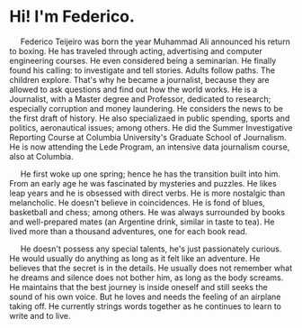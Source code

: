 # **Hi! I'm Federico.**



&nbsp;&nbsp;&nbsp;&nbsp;&nbsp;Federico Teijeiro was born the year Muhammad Ali announced his return to boxing. He has traveled through acting, advertising and computer engineering courses. He even considered being a seminarian. He finally found his calling: to investigate and tell stories. Adults follow paths. The children explore. That's why he became a journalist, because they are allowed to ask questions and find out how the world works. He is a Journalist, with a Master degree and Professor, dedicated to research; especially corruption and money laundering. He considers the news to be the first draft of history. He also specializaed in public spending, sports and politics, aeronautical issues; among others. He did the Summer Investigative Reporting Course at Columbia University's Graduate School of Journalism. He is now attending the Lede Program, an intensive data journalism course, also at Columbia.

&nbsp;&nbsp;&nbsp;&nbsp;&nbsp;He first woke up one spring; hence he has the transition built into him. From an early age he was fascinated by mysteries and puzzles. He likes leap years and he is obsessed with direct verbs. He is more nostalgic than melancholic. He doesn't believe in coincidences. He is fond of blues, basketball and chess; among others. He was always surrounded by books and well-prepared mates (an Argentine drink, similar in taste to tea). He lived more than a thousand adventures, one for each book read. 

&nbsp;&nbsp;&nbsp;&nbsp;&nbsp;He doesn't possess any special talents, he's just passionately curious. He would usually do anything as long as it felt like an adventure. He believes that the secret is in the details. He usually does not remember what he dreams and silence does not bother him, as long as the body screams. He maintains that the best journey is inside oneself and still seeks the sound of his own voice. But he loves and needs the feeling of an airplane taking off. He currently strings words together as he continues to learn to write and to live.


<!--
**federicodt/federicodt** is a ✨ _special_ ✨ repository because its `README.md` (this file) appears on your GitHub profile.
Here are some ideas to get you started:
- 🔭 I’m currently working on ...
- 🌱 I’m currently learning ...
- 👯 I’m looking to collaborate on ...
- 🤔 I’m looking for help with ...
- 💬 Ask me about ...
- 📫 How to reach me: ...
- 😄 Pronouns: ...
- ⚡ Fun fact: ...
-->
